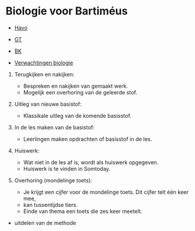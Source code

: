 # Biologie voor Bartiméus

* [Havo](havo/havo.md)
* [GT](gt/gt.md)
* [BK](bk/bk.md)

* [Verwachtingen biologie](lesplanning/Werkblad_Verwachtingen_Biologie.pdf)


1. Terugkijken en nakijken:
   - Bespreken en nakijken van gemaakt werk.
   - Mogelijk een overhoring van de geleerde stof.

2. Uitleg van nieuwe basistof:
   - Klassikale uitleg van de komende basisstof.

3. In de les maken van de basistof:
   - Leerlingen maken opdrachten of basisstof in de les.

4. Huiswerk:
   - Wat niet in de les af is, wordt als huiswerk opgegeven.
   - Huiswerk is te vinden in Somtoday.

5. Overhoring (mondelinge toets):
   - Je krijgt een cijfer voor de mondelinge toets. Dit cijfer telt één keer mee,
   - kan tussentijdse tiers.
   - Einde van thema een toets die zes keer meetelt.



* uitdelen van de methode
